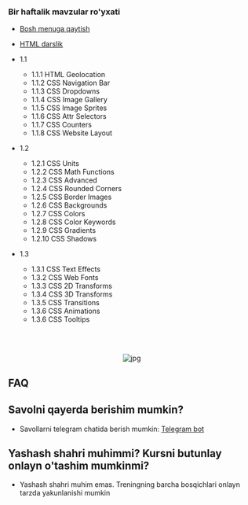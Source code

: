 
### Bir haftalik mavzular ro'yxati
- [Bosh menuga qaytish](../../../Html%20Tutorial/)
- [HTML darslik](../week-4/)

- 1.1
    - 1.1.1 HTML Geolocation
    - 1.1.2 CSS Navigation Bar
    - 1.1.3 CSS Dropdowns
    - 1.1.4 CSS Image Gallery
    - 1.1.5 CSS Image Sprites
    - 1.1.6 CSS Attr Selectors
    - 1.1.7 CSS Counters
    - 1.1.8 CSS Website Layout
- 1.2
    - 1.2.1 CSS Units
    - 1.2.2 CSS Math Functions
    - 1.2.3 CSS Advanced
    - 1.2.4 CSS Rounded Corners
    - 1.2.5 CSS Border Images
    - 1.2.6 CSS Backgrounds
    - 1.2.7 CSS Colors
    - 1.2.8 CSS Color Keywords
    - 1.2.9 CSS Gradients
    - 1.2.10 CSS Shadows
- 1.3
    - 1.3.1 CSS Text Effects
    - 1.3.2 CSS Web Fonts
    - 1.3.3 CSS 2D Transforms
    - 1.3.4 CSS 3D Transforms
    - 1.3.5 CSS Transitions
    - 1.3.6 CSS Animations
    - 1.3.6 CSS Tooltips
<br>
<br>

<p align="center">
<img src="https://cdn-edge.kwork.ru/pics/t3/73/13426712-1615540173.jpg" alt="jpg"/>
</p>

## FAQ
## Savolni qayerda berishim mumkin?
- Savollarni telegram chatida berish mumkin:  [Telegram bot](https://t.me/itechmarafon_bot)
## Yashash shahri muhimmi? Kursni butunlay onlayn o'tashim mumkinmi?

- Yashash shahri muhim emas. Treningning barcha bosqichlari onlayn tarzda yakunlanishi mumkin